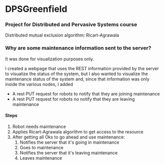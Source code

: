 # DPSGreenfield
### Project for Distributed and Pervasive Systems course
Distributed mutual exclusion algorithm: Ricart-Agrawala
### Why are some maintenance information sent to the server?
It was done for visualization purposes only.

I created a webpage that uses the REST information provided by the server 
to visualize the status of the system, but I also wanted to visualize the maintenance
status of the system and, since that information was only inside the various nodes, I added
* A rest PUT request for robots to notify that they are joining maintenance
* A rest PUT request for robots no notify that they are leaving maintenance

#### Steps
1. Robot needs maintenance
2. Applies Ricart-Agrawala algorithm to get access to the resource
3. After getting all Oks to go ahead and use maintenance:
   1. Notifies the server that it's going in maintenance
   2. Goes to maintenance
   3. Notifies the server that it's leaving maintenance
   4. Leaves maintenance
